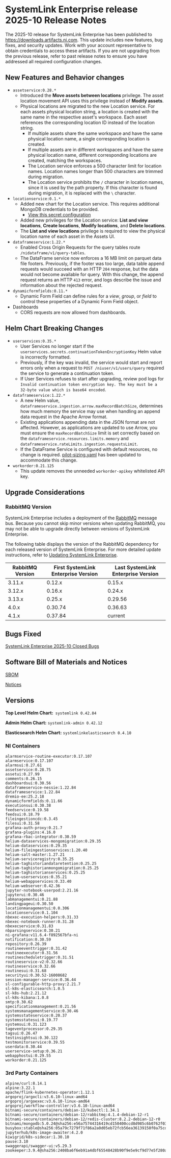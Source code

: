 # SystemLink Enterprise release 2025-10 Release Notes

The 2025-10 release for SystemLink Enterprise has been published to
<https://downloads.artifacts.ni.com>. This update includes new features, bug
fixes, and security updates. Work with your account representative to obtain
credentials to access these artifacts. If you are not upgrading from the
previous release, refer to past release notes to ensure you have addressed all
required configuration changes.

## New Features and Behavior changes

- `assetservice:0.28.*`
  - Introduced the **Move assets between locations** privilege. The asset
    location movement API uses this privilege instead of **Modify assets**.
  - Physical locations are migrated to the new Location service. For each assets
    physical location string, a location is created with the same
    name in the respective asset's workspace. Each asset references the
    corresponding location ID instead of the location string.
    - If multiple assets share the same workspace and have the same physical
      location name, a single corresponding location is created.
    - If multiple assets are in different workspaces and have the same physical
      location name, different corresponding locations are created, matching the
      workspaces.
    - The Location service enforces a 500 character limit for location names.
      Location names longer than 500 characters are trimmed during migration.
    - The Location service prohibits the `/` character in location names, since
      it is used by the path property. If this character is found during
      migration, it is replaced with the `\` character.
- `locationservice:0.1.*`
  - Added new chart for the Location service. This requires additional
    MongoDB credentials to be provided.
    - [View this secret configuration](https://github.com/ni/install-systemlink-enterprise/blob/2025-10/getting-started/templates/systemlink-secrets.yaml#L190)
  - Added new privileges for the Location service: **List and view locations**,
    **Create locations**, **Modify locations**, and **Delete locations**.
  - The **List and view locations** privilege is required to view the physical
    location name of each asset in the Assets UI.
- `dataframeservice:1.22.*`
  - Enabled Cross Origin Requests for the query tables route
    `/nidataframe/v1/query-tables`.
  - The DataFrame service now enforces a 16 MB limit on parquet data file
    footers. Previously, if the footer was too large, data table append requests
    would succeed with an HTTP `204` response, but the data would not become
    available for query. With this change, the append request returns an HTTP
    `413` error, and logs describe the issue and information about the rejected
    request.
- `dynamicformfields:0.11.*`
  - Dynamic Form Field can define rules for a _view_, _group_, or _field_ to
    control these properties of a Dynamic Form Field object.
- Dashboards
  - CORS requests are now allowed from dashboards.

## Helm Chart Breaking Changes

- `userservices:0.35.*`
  - User Services no longer start if the
    `userservices.secrets.continuationTokenEncryptionKey` Helm value is
    incorrectly formatted.
  - Previously, if the key was invalid, the service would start and report
    errors only when a request to `POST /niuser/v1/users/query` required the
    service to generate a continuation token.
  - If User Services refuses to start after upgrading, review pod logs for
    `Invalid continuation token encryption key. The key must be a 32-byte value which is base64 encoded`.
- `dataframeservice:1.22.*`
  - A new Helm value, `dataframeservice.ingestion.arrow.maxRecordBatchSize`,
    determines how much memory the service may use when handling an append data
    request in the Apache Arrow format.
  - Existing applications appending data in the JSON format are not affected.
    However, as applications are updated to use Arrow, you must ensure the
    `maxRecordBatchSize` limit is set correctly based on the
    `dataframeservice.resources.limits.memory` and
    `dataframeservice.rateLimits.ingestion.requestsLimit`.
  - If the DataFrame Service is configured with default resources, no change is
    required.
    [pilot-sizing.yaml](https://github.com/ni/install-systemlink-enterprise/blob/2025-10/getting-started/templates/pilot-sizing.yaml) has
    been updated to accommodate this change.
- `workorder:0.21.125`
  - This update removes the unneeded `workorder-apikey` whitelisted API key.

## Upgrade Considerations

### RabbitMQ Version

SystemLink Enterprise includes a deployment of the
[RabbitMQ](https://www.rabbitmq.com/) message bus. Because you cannot skip minor
versions when updating RabbitMQ, you may not be able to upgrade directly between
versions of SystemLink Enterprise.

The following table displays the version of the RabbitMQ dependency for each
released version of SystemLink Enterprise. For more detailed update
instructions, refer to
[Updating SystemLink Enterprise](https://www.ni.com/docs/en-US/bundle/systemlink-enterprise/page/updating-systemlink-enterprise.html).

| RabbitMQ Version | First SystemLink Enterprise Version | Last SystemLink Enterprise Version |
| ---------------- | ----------------------------------- | ---------------------------------- |
| 3.11.x           | 0.12.x                              | 0.15.x                             |
| 3.12.x           | 0.16.x                              | 0.24.x                             |
| 3.13.x           | 0.25.x                              | 0.29.56                            |
| 4.0.x            | 0.30.74                             | 0.36.63                            |
| 4.1.x            | 0.37.84                             | current                            |

## Bugs Fixed

[SystemLink Enterprise 2025-10 Closed Bugs](https://github.com/ni/install-systemlink-enterprise/tree/2025-10/release-notes/2025-10/closed-bugs-sle-2025-10.xlsx)

## Software Bill of Materials and Notices

[SBOM](https://github.com/ni/install-systemlink-enterprise/tree/2025-10/release-notes/2025-10/sbom)

[Notices](https://github.com/ni/install-systemlink-enterprise/tree/2025-10/release-notes/2025-10/notices)

## Versions

**Top Level Helm Chart:** `systemlink 0.42.84`

**Admin Helm Chart:** `systemlink-admin 0.42.12`

**Elasticsearch Helm Chart:** `systemlinkelasticsearch 0.4.10`

### NI Containers

```text
alarmservice-routine-executor:0.17.107
alarmservice:0.17.107
alarmsui:0.27.61
assetservice:0.28.75
assetui:0.27.99
comments:0.26.15
dashboardsui:0.30.56
dataframeservice-nessie:1.22.84
dataframeservice:1.22.84
dremio-ee:25.2.18
dynamicformfields:0.11.66
executionsui:0.30.38
feedservice:0.19.58
feedsui:0.18.79
fileingestioncdc:0.3.45
filesui:0.31.58
grafana-auth-proxy:0.21.7
grafana-plugins:4.16.0
grafana-rbac-integrator:0.30.59
helium-dataservices-mongomigration:0.29.35
helium-dataservices:0.29.35
helium-fileingestionservices:1.20.40
helium-salt-master:1.27.21
helium-serviceregistry:0.35.25
helium-taghistoriandataretention:0.25.25
helium-taghistorianmongomigration:0.25.25
helium-taghistorianservices:0.25.25
helium-userservices:0.35.21
helium-webappservices:0.33.40
helium-webserver:0.42.36
jupyter-notebook-userpod:2.21.16
jupyterui:0.30.46
labmanagementui:0.21.88
landingpageui:0.30.50
locationmanagementui:0.0.306
locationservice:0.1.104
nbexec-execution-helpers:0.31.33
nbexec-notebook-runner:0.31.28
nbexecservice:0.31.83
nbparsingservice:0.30.21
ni-grafana:v11.6.4-f892567bfa-ni
notification:0.30.59
repository:0.26.39
routineeventtrigger:0.31.42
routineexecutor:0.31.56
routinescheduletrigger:0.31.51
routineservice-v2:0.32.66
routineservice:0.32.66
routinesui:0.31.68
securityui:0.30.52-16008682
session-manager-service:0.36.44
sl-configurable-http-proxy:2.21.7
sl-k8s-elasticsearch:1.0.5
sl-k8s-hub:2.21.12
sl-k8s-kibana:1.0.8
smtp:0.30.62
specificationmanagement:0.21.56
systemsmanagementservice:0.30.46
systemsstateservice:0.20.37
systemsstatesui:0.19.77
systemsui:0.31.123
tageventprocessor:0.29.35
tagsui:0.26.47
testinsightsui:0.30.122
testmonitorservice:0.39.55
userdata:0.30.44
userservice-setup:0.36.21
webapphostui:0.29.55
workorder:0.21.125
```

### 3rd Party Containers

```text
alpine/curl:8.14.1
alpine:3.22.1
apache/flink-kubernetes-operator:1.12.1
argoproj/argocli:v3.6.10-linux-amd64
argoproj/argoexec:v3.6.10-linux-amd64
argoproj/workflow-controller:v3.6.10-linux-amd64
bitnami-secure/containers/debian-12/kubectl:1.34.1
bitnami-secure/containers/debian-12/rabbitmq:4.1.4-debian-12-r1
bitnami-secure/containers/debian-12/redis-cluster:8.2.2-debian-12-r0
bitnami/mongodb:5.0.24@sha256:e56a75744316419cd150400ccd8d985c6b0762f03c7a3b015f233524d043731f
busybox:stable@sha256:05a79c7279f71f86a2a0d05eb72fcb56ea36139150f0a75cd87e80a4272e4e39
jupyterhub/k8s-image-awaiter:4.2.0
kiwigrid/k8s-sidecar:1.30.10
pause:3.10
swaggerapi/swagger-ui:v5.29.3
zookeeper:3.9.4@sha256:2408ba6f6eb91a4dbf65548428b90f9e5e9cf9d77e5f280a4bf80270d465a80f
```
